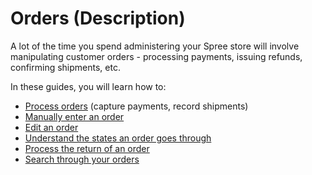 # Orders \(Description\)

A lot of the time you spend administering your Spree store will involve manipulating customer orders - processing payments, issuing refunds, confirming shipments, etc.

In these guides, you will learn how to:

* [Process orders](processing-orders.md) \(capture payments, record shipments\)
* [Manually enter an order](manual-order-entry.md)
* [Edit an order](editing-an-order.md)
* [Understand the states an order goes through](order-states.md)
* [Process the return of an order](returns.md)
* [Search through your orders](searching-orders.md)

